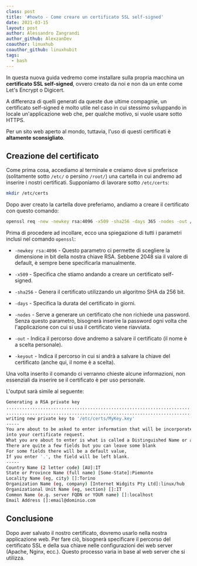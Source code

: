 ```yaml
---
class: post
title: '#howto - Come creare un certificato SSL self-signed'
date: 2021-03-15
layout: post
author: Alessandro Zangrandi
author_github: AlexzanDev
coauthor: linuxhub
coauthor_github: linuxhubit
tags:
  - bash
---
```

In questa nuova guida vedremo come installare sulla propria macchina un **certificato SSL self-signed**, ovvero creato da noi e non da un ente come Let's Encrypt o Digicert.

A differenza di quelli generati da queste due ultime compagnie, un certificato self-signed è molto utile nel caso in cui stessimo sviluppando in locale un'applicazione web che, per qualche motivo, si vuole usare sotto HTTPS.

Per un sito web aperto al mondo, tuttavia, l'uso di questi certificati è **altamente sconsigliato**.

## Creazione del certificato

Come prima cosa, accediamo al terminale e creiamo dove si preferisce (solitamente sotto `/etc/` o persino `/root/`) una cartella in cui andremo ad inserire i nostri certificati. Supponiamo di lavorare sotto `/etc/certs`:

```bash
mkdir /etc/certs
```

Dopo aver creato la cartella dove preferiamo, andiamo a creare il certificato con questo comando:

```bash
openssl req -new -newkey rsa:4096 -x509 -sha256 -days 365 -nodes -out /etc/certs/cert.crt -keyout /etc/certs/mykey.key
```

Prima di procedere ad incollare, ecco una spiegazione di tutti i parametri inclusi nel comando `openssl`:

- `-newkey rsa:4096` - Questo parametro ci permette di scegliere la dimensione in bit della nostra chiave RSA. Sebbene 2048 sia il valore di default, è sempre bene specificarla manualmente.

- `-x509` - Specifica che stiamo andando a creare un certificato self-signed.

- `-sha256` - Genera il certificato utilizzando un algoritmo SHA da 256 bit.

- `-days` - Specifica la durata del certificato in giorni.

- `-nodes` - Serve a generare un certificato che non richiede una password. Senza questo parametro, bisognerà inserire la password ogni volta che l'applicazione con cui si usa il certificato viene riavviata.

- `-out` - Indica il percorso dove andremo a salvare il certificato (il nome è a scelta personale).

- `-keyout` - Indica il percorso in cui si andrà a salvare la chiave del certificato (anche qui, il nome è a scelta).

Una volta inserito il comando ci verranno chieste alcune informazioni, non essenziali da inserire se il certificato è per uso personale.

L'output sarà simile al seguente:

```bash
Generating a RSA private key
............................................................................................................................................................................................++++
...................................................................................................++++
writing new private key to '/etc/certs/MyKey.key'
-----
You are about to be asked to enter information that will be incorporated
into your certificate request.
What you are about to enter is what is called a Distinguished Name or a DN.
There are quite a few fields but you can leave some blank
For some fields there will be a default value,
If you enter '.', the field will be left blank.
-----
Country Name (2 letter code) [AU]:IT
State or Province Name (full name) [Some-State]:Piemonte
Locality Name (eg, city) []:Torino
Organization Name (eg, company) [Internet Widgits Pty Ltd]:linux/hub
Organizational Unit Name (eg, section) []:IT
Common Name (e.g. server FQDN or YOUR name) []:localhost
Email Address []:email@dominio.com
```

## Conclusione

Dopo aver salvato il nostro certificato, dovremo usarlo nella nostra applicazione web. Per fare ciò, bisognerà specificare il percorso del certificato SSL e della sua chiave nelle configurazioni dei web server (Apache, Nginx, ecc.). Questo processo varia in base al web server che si utilizza.


